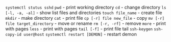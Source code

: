 ```systemctl stutus sshd```
```pwd``` - print working directory
```cd``` - change directory
```ls [-l, -a, -al]``` - show list files and directories
```touch file_name``` - create file
```mkdir``` - make directory
```cat``` - print file
```cp [-r] file new_file``` - copy
```mv [-r] file target_directory``` - move or rename
```rm [-r, -rf]``` - remove
```more``` - print with pages
```less``` - print with pages
```tail [-f]``` - print file tail
```ssh-keygen```
```ssh-copy-id user@host```
```systemctl restart [DEMON]``` - restart demon

